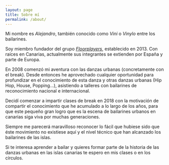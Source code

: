 ```yaml
---
layout: page
title: Sobre mí
permalink: /about/
---
```


Mi nombre es _Alejandro_, también conocido como _Vini_ o _Vinylo_ entre los bailarines.

Soy miembro fundador del grupo [_Floorplayers_](https://www.instagram.com/floorplayers/), establecido en 2013. Con raíces en Canarias, actualmente sus integrantes se extienden por España y parte de Europa.

En 2008 comenzó mi aventura con las danzas urbanas (concretamente con el break). Desde entonces he aprovechado cualquier oportunidad para profundizar en el conocimiento de esta danza y otras danzas urbanas (Hip Hop, House, Popping...), asistiendo a talleres con bailarines de reconocimiento nacional e internacional. 

Decidí comenzar a impartir clases de break en 2018 con la motivación de compartir el conocimiento que he acumulado a lo largo de los años, para que este pequeño gran logro que es la escena de bailarines urbanos en canarias siga viva por muchas generaciones.

Siempre me parecerá maravilloso reconocer lo fácil que hubiese sido que éste movimiento no existiese aquí y el nivel técnico que han alcanzado los bailarines de las islas. 

Si te interesa aprender a bailar y quieres formar parte de la historia de las danzas urbanas en las islas canarias te espero en mis clases o en los círculos. 

<!-- <div align="center" style="padding:20px; transform: translateY(1%)">
<img src="{{site.baseurl}}/assets/img/perfil/foto.png" alt="" height="400px" width="400px">
</div> -->